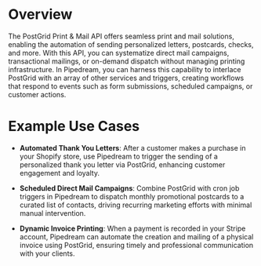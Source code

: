 # Overview

The PostGrid Print & Mail API offers seamless print and mail solutions, enabling the automation of sending personalized letters, postcards, checks, and more. With this API, you can systematize direct mail campaigns, transactional mailings, or on-demand dispatch without managing printing infrastructure. In Pipedream, you can harness this capability to interlace PostGrid with an array of other services and triggers, creating workflows that respond to events such as form submissions, scheduled campaigns, or customer actions.

# Example Use Cases

- **Automated Thank You Letters**: After a customer makes a purchase in your Shopify store, use Pipedream to trigger the sending of a personalized thank you letter via PostGrid, enhancing customer engagement and loyalty.

- **Scheduled Direct Mail Campaigns**: Combine PostGrid with cron job triggers in Pipedream to dispatch monthly promotional postcards to a curated list of contacts, driving recurring marketing efforts with minimal manual intervention.

- **Dynamic Invoice Printing**: When a payment is recorded in your Stripe account, Pipedream can automate the creation and mailing of a physical invoice using PostGrid, ensuring timely and professional communication with your clients.
